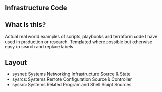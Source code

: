Infrastructure Code
-------------------------------------------------------------------------------
What is this?
-------------------------------------------------------------------------------
Actual real world examples of scripts, playbooks and terraform 
code I have used in production or research. Templated where 
possible but otherwise easy to search and replace labels.

Layout
-------------------------------------------------------------------------------
* sysnet: Systems Networking Infrastructure Source & State
* sysrcs: Systems Remote Configuration Source & Controller
* syssrc: Systems Related Program and Shell Script Sources

